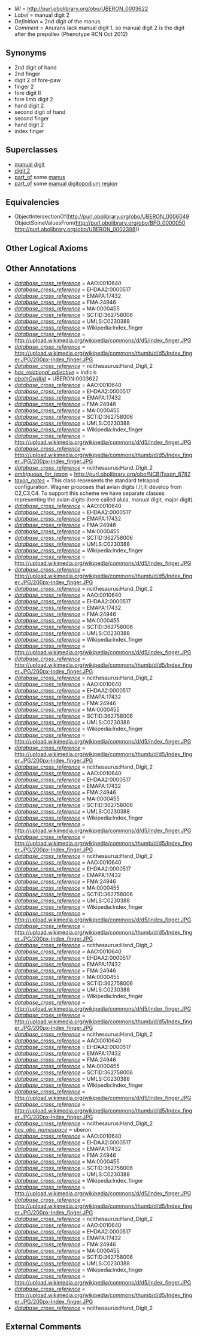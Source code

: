  * *IRI* = http://purl.obolibrary.org/obo/UBERON_0003622
 * *Label* = manual digit 2
 * *Definition* = 2nd digit of the manus.
 * *Comment* = Anurans lack manual digit 1, so manual digit 2 is the digit after the prepollex (Phenotype RCN Oct 2012)

## Synonyms

 * 2nd digit of hand
 * 2nd finger
 * digit 2 of fore-paw
 * finger 2
 * fore digit II
 * fore limb digit 2
 * hand digit 2
 * second digit of hand
 * second finger
 * hand digit 2
 * index finger

## Superclasses

 * [manual digit](../../UBERON/89/UBERON_0002389.md)
 * [digit 2](../../UBERON/49/UBERON_0006049.md)
 * [part_of](../../BFO/50/BFO_0000050.md) some [manus](../../UBERON/98/UBERON_0002398.md)
 * [part_of](../../BFO/50/BFO_0000050.md) some [manual digitopodium region](../../UBERON/41/UBERON_0012141.md)

## Equivalencies

 * ObjectIntersectionOf(<http://purl.obolibrary.org/obo/UBERON_0006049> ObjectSomeValuesFrom(<http://purl.obolibrary.org/obo/BFO_0000050> <http://purl.obolibrary.org/obo/UBERON_0002398>))

## Other Logical Axioms


## Other Annotations

 * *[database_cross_reference](../../ef/oboInOwl#hasDbXref.md)* = AAO:0010640
 * *[database_cross_reference](../../ef/oboInOwl#hasDbXref.md)* = EHDAA2:0000517
 * *[database_cross_reference](../../ef/oboInOwl#hasDbXref.md)* = EMAPA:17432
 * *[database_cross_reference](../../ef/oboInOwl#hasDbXref.md)* = FMA:24946
 * *[database_cross_reference](../../ef/oboInOwl#hasDbXref.md)* = MA:0000455
 * *[database_cross_reference](../../ef/oboInOwl#hasDbXref.md)* = SCTID:362758006
 * *[database_cross_reference](../../ef/oboInOwl#hasDbXref.md)* = UMLS:C0230388
 * *[database_cross_reference](../../ef/oboInOwl#hasDbXref.md)* = Wikipedia:Index_finger
 * *[database_cross_reference](../../ef/oboInOwl#hasDbXref.md)* = http://upload.wikimedia.org/wikipedia/commons/d/d5/Index_finger.JPG
 * *[database_cross_reference](../../ef/oboInOwl#hasDbXref.md)* = http://upload.wikimedia.org/wikipedia/commons/thumb/d/d5/Index_finger.JPG/200px-Index_finger.JPG
 * *[database_cross_reference](../../ef/oboInOwl#hasDbXref.md)* = ncithesaurus:Hand_Digit_2
 * *[has_relational_adjective](../../UBPROP/07/UBPROP_0000007.md)* = indicis
 * *[oboInOwl#id](../../id/oboInOwl#id.md)* = UBERON:0003622
 * *[database_cross_reference](../../ef/oboInOwl#hasDbXref.md)* = AAO:0010640
 * *[database_cross_reference](../../ef/oboInOwl#hasDbXref.md)* = EHDAA2:0000517
 * *[database_cross_reference](../../ef/oboInOwl#hasDbXref.md)* = EMAPA:17432
 * *[database_cross_reference](../../ef/oboInOwl#hasDbXref.md)* = FMA:24946
 * *[database_cross_reference](../../ef/oboInOwl#hasDbXref.md)* = MA:0000455
 * *[database_cross_reference](../../ef/oboInOwl#hasDbXref.md)* = SCTID:362758006
 * *[database_cross_reference](../../ef/oboInOwl#hasDbXref.md)* = UMLS:C0230388
 * *[database_cross_reference](../../ef/oboInOwl#hasDbXref.md)* = Wikipedia:Index_finger
 * *[database_cross_reference](../../ef/oboInOwl#hasDbXref.md)* = http://upload.wikimedia.org/wikipedia/commons/d/d5/Index_finger.JPG
 * *[database_cross_reference](../../ef/oboInOwl#hasDbXref.md)* = http://upload.wikimedia.org/wikipedia/commons/thumb/d/d5/Index_finger.JPG/200px-Index_finger.JPG
 * *[database_cross_reference](../../ef/oboInOwl#hasDbXref.md)* = ncithesaurus:Hand_Digit_2
 * *[ambiguous_for_taxon](../../core#ambiguous/on/core#ambiguous_for_taxon.md)* = http://purl.obolibrary.org/obo/NCBITaxon_8782
 * *[taxon_notes](../../UBPROP/08/UBPROP_0000008.md)* = This class represents the standard tetrapod configuration. Wagner proposes that avian digits I,II,III develop from C2,C3,C4. To support this scheme we have separate classes representing the avian digits (here called alula, manual digit, major digit).
 * *[database_cross_reference](../../ef/oboInOwl#hasDbXref.md)* = AAO:0010640
 * *[database_cross_reference](../../ef/oboInOwl#hasDbXref.md)* = EHDAA2:0000517
 * *[database_cross_reference](../../ef/oboInOwl#hasDbXref.md)* = EMAPA:17432
 * *[database_cross_reference](../../ef/oboInOwl#hasDbXref.md)* = FMA:24946
 * *[database_cross_reference](../../ef/oboInOwl#hasDbXref.md)* = MA:0000455
 * *[database_cross_reference](../../ef/oboInOwl#hasDbXref.md)* = SCTID:362758006
 * *[database_cross_reference](../../ef/oboInOwl#hasDbXref.md)* = UMLS:C0230388
 * *[database_cross_reference](../../ef/oboInOwl#hasDbXref.md)* = Wikipedia:Index_finger
 * *[database_cross_reference](../../ef/oboInOwl#hasDbXref.md)* = http://upload.wikimedia.org/wikipedia/commons/d/d5/Index_finger.JPG
 * *[database_cross_reference](../../ef/oboInOwl#hasDbXref.md)* = http://upload.wikimedia.org/wikipedia/commons/thumb/d/d5/Index_finger.JPG/200px-Index_finger.JPG
 * *[database_cross_reference](../../ef/oboInOwl#hasDbXref.md)* = ncithesaurus:Hand_Digit_2
 * *[database_cross_reference](../../ef/oboInOwl#hasDbXref.md)* = AAO:0010640
 * *[database_cross_reference](../../ef/oboInOwl#hasDbXref.md)* = EHDAA2:0000517
 * *[database_cross_reference](../../ef/oboInOwl#hasDbXref.md)* = EMAPA:17432
 * *[database_cross_reference](../../ef/oboInOwl#hasDbXref.md)* = FMA:24946
 * *[database_cross_reference](../../ef/oboInOwl#hasDbXref.md)* = MA:0000455
 * *[database_cross_reference](../../ef/oboInOwl#hasDbXref.md)* = SCTID:362758006
 * *[database_cross_reference](../../ef/oboInOwl#hasDbXref.md)* = UMLS:C0230388
 * *[database_cross_reference](../../ef/oboInOwl#hasDbXref.md)* = Wikipedia:Index_finger
 * *[database_cross_reference](../../ef/oboInOwl#hasDbXref.md)* = http://upload.wikimedia.org/wikipedia/commons/d/d5/Index_finger.JPG
 * *[database_cross_reference](../../ef/oboInOwl#hasDbXref.md)* = http://upload.wikimedia.org/wikipedia/commons/thumb/d/d5/Index_finger.JPG/200px-Index_finger.JPG
 * *[database_cross_reference](../../ef/oboInOwl#hasDbXref.md)* = ncithesaurus:Hand_Digit_2
 * *[database_cross_reference](../../ef/oboInOwl#hasDbXref.md)* = AAO:0010640
 * *[database_cross_reference](../../ef/oboInOwl#hasDbXref.md)* = EHDAA2:0000517
 * *[database_cross_reference](../../ef/oboInOwl#hasDbXref.md)* = EMAPA:17432
 * *[database_cross_reference](../../ef/oboInOwl#hasDbXref.md)* = FMA:24946
 * *[database_cross_reference](../../ef/oboInOwl#hasDbXref.md)* = MA:0000455
 * *[database_cross_reference](../../ef/oboInOwl#hasDbXref.md)* = SCTID:362758006
 * *[database_cross_reference](../../ef/oboInOwl#hasDbXref.md)* = UMLS:C0230388
 * *[database_cross_reference](../../ef/oboInOwl#hasDbXref.md)* = Wikipedia:Index_finger
 * *[database_cross_reference](../../ef/oboInOwl#hasDbXref.md)* = http://upload.wikimedia.org/wikipedia/commons/d/d5/Index_finger.JPG
 * *[database_cross_reference](../../ef/oboInOwl#hasDbXref.md)* = http://upload.wikimedia.org/wikipedia/commons/thumb/d/d5/Index_finger.JPG/200px-Index_finger.JPG
 * *[database_cross_reference](../../ef/oboInOwl#hasDbXref.md)* = ncithesaurus:Hand_Digit_2
 * *[database_cross_reference](../../ef/oboInOwl#hasDbXref.md)* = AAO:0010640
 * *[database_cross_reference](../../ef/oboInOwl#hasDbXref.md)* = EHDAA2:0000517
 * *[database_cross_reference](../../ef/oboInOwl#hasDbXref.md)* = EMAPA:17432
 * *[database_cross_reference](../../ef/oboInOwl#hasDbXref.md)* = FMA:24946
 * *[database_cross_reference](../../ef/oboInOwl#hasDbXref.md)* = MA:0000455
 * *[database_cross_reference](../../ef/oboInOwl#hasDbXref.md)* = SCTID:362758006
 * *[database_cross_reference](../../ef/oboInOwl#hasDbXref.md)* = UMLS:C0230388
 * *[database_cross_reference](../../ef/oboInOwl#hasDbXref.md)* = Wikipedia:Index_finger
 * *[database_cross_reference](../../ef/oboInOwl#hasDbXref.md)* = http://upload.wikimedia.org/wikipedia/commons/d/d5/Index_finger.JPG
 * *[database_cross_reference](../../ef/oboInOwl#hasDbXref.md)* = http://upload.wikimedia.org/wikipedia/commons/thumb/d/d5/Index_finger.JPG/200px-Index_finger.JPG
 * *[database_cross_reference](../../ef/oboInOwl#hasDbXref.md)* = ncithesaurus:Hand_Digit_2
 * *[database_cross_reference](../../ef/oboInOwl#hasDbXref.md)* = AAO:0010640
 * *[database_cross_reference](../../ef/oboInOwl#hasDbXref.md)* = EHDAA2:0000517
 * *[database_cross_reference](../../ef/oboInOwl#hasDbXref.md)* = EMAPA:17432
 * *[database_cross_reference](../../ef/oboInOwl#hasDbXref.md)* = FMA:24946
 * *[database_cross_reference](../../ef/oboInOwl#hasDbXref.md)* = MA:0000455
 * *[database_cross_reference](../../ef/oboInOwl#hasDbXref.md)* = SCTID:362758006
 * *[database_cross_reference](../../ef/oboInOwl#hasDbXref.md)* = UMLS:C0230388
 * *[database_cross_reference](../../ef/oboInOwl#hasDbXref.md)* = Wikipedia:Index_finger
 * *[database_cross_reference](../../ef/oboInOwl#hasDbXref.md)* = http://upload.wikimedia.org/wikipedia/commons/d/d5/Index_finger.JPG
 * *[database_cross_reference](../../ef/oboInOwl#hasDbXref.md)* = http://upload.wikimedia.org/wikipedia/commons/thumb/d/d5/Index_finger.JPG/200px-Index_finger.JPG
 * *[database_cross_reference](../../ef/oboInOwl#hasDbXref.md)* = ncithesaurus:Hand_Digit_2
 * *[database_cross_reference](../../ef/oboInOwl#hasDbXref.md)* = AAO:0010640
 * *[database_cross_reference](../../ef/oboInOwl#hasDbXref.md)* = EHDAA2:0000517
 * *[database_cross_reference](../../ef/oboInOwl#hasDbXref.md)* = EMAPA:17432
 * *[database_cross_reference](../../ef/oboInOwl#hasDbXref.md)* = FMA:24946
 * *[database_cross_reference](../../ef/oboInOwl#hasDbXref.md)* = MA:0000455
 * *[database_cross_reference](../../ef/oboInOwl#hasDbXref.md)* = SCTID:362758006
 * *[database_cross_reference](../../ef/oboInOwl#hasDbXref.md)* = UMLS:C0230388
 * *[database_cross_reference](../../ef/oboInOwl#hasDbXref.md)* = Wikipedia:Index_finger
 * *[database_cross_reference](../../ef/oboInOwl#hasDbXref.md)* = http://upload.wikimedia.org/wikipedia/commons/d/d5/Index_finger.JPG
 * *[database_cross_reference](../../ef/oboInOwl#hasDbXref.md)* = http://upload.wikimedia.org/wikipedia/commons/thumb/d/d5/Index_finger.JPG/200px-Index_finger.JPG
 * *[database_cross_reference](../../ef/oboInOwl#hasDbXref.md)* = ncithesaurus:Hand_Digit_2
 * *[database_cross_reference](../../ef/oboInOwl#hasDbXref.md)* = AAO:0010640
 * *[database_cross_reference](../../ef/oboInOwl#hasDbXref.md)* = EHDAA2:0000517
 * *[database_cross_reference](../../ef/oboInOwl#hasDbXref.md)* = EMAPA:17432
 * *[database_cross_reference](../../ef/oboInOwl#hasDbXref.md)* = FMA:24946
 * *[database_cross_reference](../../ef/oboInOwl#hasDbXref.md)* = MA:0000455
 * *[database_cross_reference](../../ef/oboInOwl#hasDbXref.md)* = SCTID:362758006
 * *[database_cross_reference](../../ef/oboInOwl#hasDbXref.md)* = UMLS:C0230388
 * *[database_cross_reference](../../ef/oboInOwl#hasDbXref.md)* = Wikipedia:Index_finger
 * *[database_cross_reference](../../ef/oboInOwl#hasDbXref.md)* = http://upload.wikimedia.org/wikipedia/commons/d/d5/Index_finger.JPG
 * *[database_cross_reference](../../ef/oboInOwl#hasDbXref.md)* = http://upload.wikimedia.org/wikipedia/commons/thumb/d/d5/Index_finger.JPG/200px-Index_finger.JPG
 * *[database_cross_reference](../../ef/oboInOwl#hasDbXref.md)* = ncithesaurus:Hand_Digit_2
 * *[has_obo_namespace](../../ce/oboInOwl#hasOBONamespace.md)* = uberon
 * *[database_cross_reference](../../ef/oboInOwl#hasDbXref.md)* = AAO:0010640
 * *[database_cross_reference](../../ef/oboInOwl#hasDbXref.md)* = EHDAA2:0000517
 * *[database_cross_reference](../../ef/oboInOwl#hasDbXref.md)* = EMAPA:17432
 * *[database_cross_reference](../../ef/oboInOwl#hasDbXref.md)* = FMA:24946
 * *[database_cross_reference](../../ef/oboInOwl#hasDbXref.md)* = MA:0000455
 * *[database_cross_reference](../../ef/oboInOwl#hasDbXref.md)* = SCTID:362758006
 * *[database_cross_reference](../../ef/oboInOwl#hasDbXref.md)* = UMLS:C0230388
 * *[database_cross_reference](../../ef/oboInOwl#hasDbXref.md)* = Wikipedia:Index_finger
 * *[database_cross_reference](../../ef/oboInOwl#hasDbXref.md)* = http://upload.wikimedia.org/wikipedia/commons/d/d5/Index_finger.JPG
 * *[database_cross_reference](../../ef/oboInOwl#hasDbXref.md)* = http://upload.wikimedia.org/wikipedia/commons/thumb/d/d5/Index_finger.JPG/200px-Index_finger.JPG
 * *[database_cross_reference](../../ef/oboInOwl#hasDbXref.md)* = ncithesaurus:Hand_Digit_2
 * *[database_cross_reference](../../ef/oboInOwl#hasDbXref.md)* = AAO:0010640
 * *[database_cross_reference](../../ef/oboInOwl#hasDbXref.md)* = EHDAA2:0000517
 * *[database_cross_reference](../../ef/oboInOwl#hasDbXref.md)* = EMAPA:17432
 * *[database_cross_reference](../../ef/oboInOwl#hasDbXref.md)* = FMA:24946
 * *[database_cross_reference](../../ef/oboInOwl#hasDbXref.md)* = MA:0000455
 * *[database_cross_reference](../../ef/oboInOwl#hasDbXref.md)* = SCTID:362758006
 * *[database_cross_reference](../../ef/oboInOwl#hasDbXref.md)* = UMLS:C0230388
 * *[database_cross_reference](../../ef/oboInOwl#hasDbXref.md)* = Wikipedia:Index_finger
 * *[database_cross_reference](../../ef/oboInOwl#hasDbXref.md)* = http://upload.wikimedia.org/wikipedia/commons/d/d5/Index_finger.JPG
 * *[database_cross_reference](../../ef/oboInOwl#hasDbXref.md)* = http://upload.wikimedia.org/wikipedia/commons/thumb/d/d5/Index_finger.JPG/200px-Index_finger.JPG
 * *[database_cross_reference](../../ef/oboInOwl#hasDbXref.md)* = ncithesaurus:Hand_Digit_2

## External Comments

